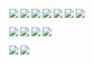 <!--
**nam-leduc/nam-leduc** is a ✨ _special_ ✨ repository because its `README.md` (this file) appears on your GitHub profile.

Here are some ideas to get you started:

- 🔭 I’m currently working on ...
- 🌱 I’m currently learning ...
- 👯 I’m looking to collaborate on ...
- 🤔 I’m looking for help with ...
- 💬 Ask me about ...
- 📫 How to reach me: ...
- 😄 Pronouns: ...
- ⚡ Fun fact: ...
-->

[![](https://img.shields.io/badge/-Python-000?style=flat&logo=python)](https://github.com/nam-leduc)
[![](https://img.shields.io/badge/-Go-000?style=flat&logo=go)](https://github.com/nam-leduc)
[![](https://img.shields.io/badge/-Rails-000?style=flat&logo=ruby-on-rails)](https://github.com/nam-leduc)
[![](https://img.shields.io/badge/-Docker-000?style=flat&logo=docker)](https://github.com/nam-leduc)
[![](https://img.shields.io/badge/-PyTorch-000?style=flat&logo=pytorch)](https://github.com/nam-leduc)
[![](https://img.shields.io/badge/-MySQL-000?style=flat&logo=mysql)](https://github.com/nam-leduc)
[![](https://img.shields.io/badge/-Redis-000?style=flat&logo=redis)](https://github.com/nam-leduc)

[![](https://img.shields.io/badge/-AWS-000?style=flat&logo=amazon-aws)](https://github.com/nam-leduc)
[![](https://img.shields.io/badge/-Firebase-000?style=flat&logo=firebase)](https://github.com/nam-leduc)
[![](https://img.shields.io/badge/-Terraform-000?style=flat&logo=terraform)](https://github.com/nam-leduc)
[![](https://img.shields.io/badge/-CircleCI-000?style=flat&logo=circleci)](https://github.com/nam-leduc)

[![](https://github-readme-stats.vercel.app/api?username=nam-leduc&show_icons=true&theme=gruvbox&count_private=true)](https://github.com/nam-leduc)
[![](https://github-profile-trophy.vercel.app/?username=nam-leduc&theme=gruvbox&rank=SECRET,SSS,SS,S,AAA,AA,A,B)](https://github.com/nam-leduc)

